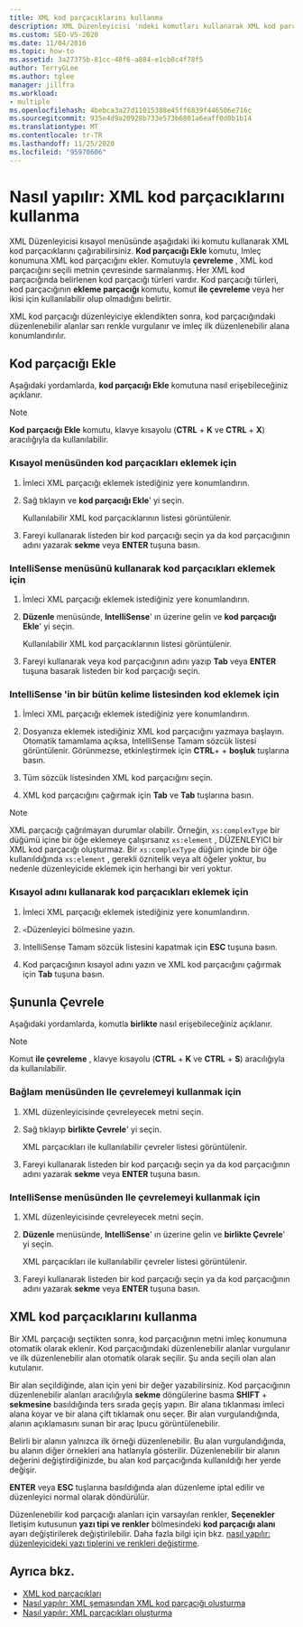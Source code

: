 ```yaml
---
title: XML kod parçacıklarını kullanma
description: XML Düzenleyicisi 'ndeki komutları kullanarak XML kod parçacıkları ekleme veya bir XML parçacığını seçili metin etrafında sarmalama hakkında bilgi edinin.
ms.custom: SEO-VS-2020
ms.date: 11/04/2016
ms.topic: how-to
ms.assetid: 3a27375b-81cc-48f6-a884-e1cb8c4f78f5
author: TerryGLee
ms.author: tglee
manager: jillfra
ms.workload:
- multiple
ms.openlocfilehash: 4bebca3a27d11015388e45ff6839f446506e716c
ms.sourcegitcommit: 935e4d9a20928b733e573b6801a6eaff0d0b1b14
ms.translationtype: MT
ms.contentlocale: tr-TR
ms.lasthandoff: 11/25/2020
ms.locfileid: "95970606"
---
```

# <a name="how-to-use-xml-snippets"></a>Nasıl yapılır: XML kod parçacıklarını kullanma

XML Düzenleyicisi kısayol menüsünde aşağıdaki iki komutu kullanarak XML kod parçacıklarını çağırabilirsiniz. **Kod parçacığı Ekle** komutu, Imleç konumuna XML kod parçacığını ekler. Komutuyla **çevreleme** , XML kod parçacığını seçili metnin çevresinde sarmalanmış. Her XML kod parçacığında belirlenen kod parçacığı türleri vardır. Kod parçacığı türleri, kod parçacığının **ekleme parçacığı** komutu, komut **ile çevreleme** veya her ikisi için kullanılabilir olup olmadığını belirtir.

XML kod parçacığı düzenleyiciye eklendikten sonra, kod parçacığındaki düzenlenebilir alanlar sarı renkle vurgulanır ve imleç ilk düzenlenebilir alana konumlandırılır.

## <a name="insert-snippet"></a>Kod parçacığı Ekle

Aşağıdaki yordamlarda, **kod parçacığı Ekle** komutuna nasıl erişebileceğiniz açıklanır.

> [!NOTE]
> **Kod parçacığı Ekle** komutu, klavye kısayolu (**CTRL** + **K** ve **CTRL** + **X**) aracılığıyla da kullanılabilir.

### <a name="to-insert-snippets-from-the-shortcut-menu"></a>Kısayol menüsünden kod parçacıkları eklemek için

1. İmleci XML parçacığı eklemek istediğiniz yere konumlandırın.

2. Sağ tıklayın ve **kod parçacığı Ekle**' yi seçin.

   Kullanılabilir XML kod parçacıklarının listesi görüntülenir.

3. Fareyi kullanarak listeden bir kod parçacığı seçin ya da kod parçacığının adını yazarak **sekme** veya **ENTER** tuşuna basın.

### <a name="to-insert-snippets-using-the-intellisense-menu"></a>IntelliSense menüsünü kullanarak kod parçacıkları eklemek için

1. İmleci XML parçacığı eklemek istediğiniz yere konumlandırın.

2. **Düzenle** menüsünde, **IntelliSense**' ın üzerine gelin ve **kod parçacığı Ekle**' yi seçin.

   Kullanılabilir XML kod parçacıklarının listesi görüntülenir.

3. Fareyi kullanarak veya kod parçacığının adını yazıp **Tab** veya **ENTER** tuşuna basarak listeden bir kod parçacığı seçin.

### <a name="to-insert-snippets-through-the-intellisense-complete-word-list"></a>IntelliSense 'in bir bütün kelime listesinden kod eklemek için

1. İmleci XML parçacığı eklemek istediğiniz yere konumlandırın.

2. Dosyanıza eklemek istediğiniz XML kod parçacığını yazmaya başlayın. Otomatik tamamlama açıksa, IntelliSense Tamam sözcük listesi görüntülenir. Görünmezse, etkinleştirmek için **CTRL**+ + **boşluk** tuşlarına basın.

3. Tüm sözcük listesinden XML kod parçacığını seçin.

4. XML kod parçacığını çağırmak için **Tab** ve **Tab** tuşlarına basın.

> [!NOTE]
> XML parçacığı çağrılmayan durumlar olabilir. Örneğin, `xs:complexType` bir düğümü içine bir öğe eklemeye çalışırsanız `xs:element` , DÜZENLEYICI bir XML kod parçacığı oluşturmaz. Bir `xs:complexType` düğüm içinde bir öğe kullanıldığında `xs:element` , gerekli öznitelik veya alt öğeler yoktur, bu nedenle düzenleyicide eklemek için herhangi bir veri yoktur.

### <a name="to-insert-snippets-using-the-shortcut-name"></a>Kısayol adını kullanarak kod parçacıkları eklemek için

1. İmleci XML parçacığı eklemek istediğiniz yere konumlandırın.

2. `<`Düzenleyici bölmesine yazın.

3. IntelliSense Tamam sözcük listesini kapatmak için **ESC** tuşuna basın.

4. Kod parçacığının kısayol adını yazın ve XML kod parçacığını çağırmak için **Tab** tuşuna basın.

## <a name="surround-with"></a>Şununla Çevrele

Aşağıdaki yordamlarda, komutla **birlikte** nasıl erişebileceğiniz açıklanır.

> [!NOTE]
> Komut **ile çevreleme** , klavye kısayolu (**CTRL** + **K** ve **CTRL** + **S**) aracılığıyla da kullanılabilir.

### <a name="to-use-surround-with-from-the-context-menu"></a>Bağlam menüsünden Ile çevrelemeyi kullanmak için

1. XML düzenleyicisinde çevreleyecek metni seçin.

2. Sağ tıklayıp **birlikte Çevrele**' yi seçin.

   XML parçacıkları ile kullanılabilir çevreler listesi görüntülenir.

3. Fareyi kullanarak listeden bir kod parçacığı seçin ya da kod parçacığının adını yazarak **sekme** veya **ENTER** tuşuna basın.

### <a name="to-use-surround-with-from-the-intellisense-menu"></a>IntelliSense menüsünden Ile çevrelemeyi kullanmak için

1. XML düzenleyicisinde çevreleyecek metni seçin.

2. **Düzenle** menüsünde, **IntelliSense**' ın üzerine gelin ve **birlikte Çevrele**' yi seçin.

   XML parçacıkları ile kullanılabilir çevreler listesi görüntülenir.

3. Fareyi kullanarak listeden bir kod parçacığı seçin ya da kod parçacığının adını yazarak **sekme** veya **ENTER** tuşuna basın.

## <a name="use-xml-snippets"></a>XML kod parçacıklarını kullanma

Bir XML parçacığı seçtikten sonra, kod parçacığının metni imleç konumuna otomatik olarak eklenir. Kod parçacığındaki düzenlenebilir alanlar vurgulanır ve ilk düzenlenebilir alan otomatik olarak seçilir. Şu anda seçili olan alan kutulanır.

Bir alan seçildiğinde, alan için yeni bir değer yazabilirsiniz. Kod parçacığının düzenlenebilir alanları aracılığıyla **sekme** döngülerine basma **SHIFT** + **sekmesine** basıldığında ters sırada geçiş yapın. Bir alana tıklanması imleci alana koyar ve bir alana çift tıklamak onu seçer. Bir alan vurgulandığında, alanın açıklamasını sunan bir araç Ipucu görüntülenebilir.

Belirli bir alanın yalnızca ilk örneği düzenlenebilir. Bu alan vurgulandığında, bu alanın diğer örnekleri ana hatlarıyla gösterilir. Düzenlenebilir bir alanın değerini değiştirdiğinizde, bu alan kod parçacığında kullanıldığı her yerde değişir.

**ENTER** veya **ESC** tuşlarına basıldığında alan düzenleme iptal edilir ve düzenleyici normal olarak döndürülür.

Düzenlenebilir kod parçacığı alanları için varsayılan renkler, **Seçenekler** Iletişim kutusunun **yazı tipi ve renkler** bölmesindeki **kod parçacığı alanı** ayarı değiştirilerek değiştirilebilir. Daha fazla bilgi için bkz. [nasıl yapılır: düzenleyicideki yazı tiplerini ve renkleri değiştirme](../ide/reference/how-to-change-fonts-and-colors-in-the-editor.md).

## <a name="see-also"></a>Ayrıca bkz.

- [XML kod parçacıkları](../xml-tools/xml-snippets.md)
- [Nasıl yapılır: XML şemasından XML kod parçacığı oluşturma](../xml-tools/how-to-generate-an-xml-snippet-from-an-xml-schema.md)
- [Nasıl yapılır: XML parçacıkları oluşturma](../xml-tools/how-to-create-xml-snippets.md)
